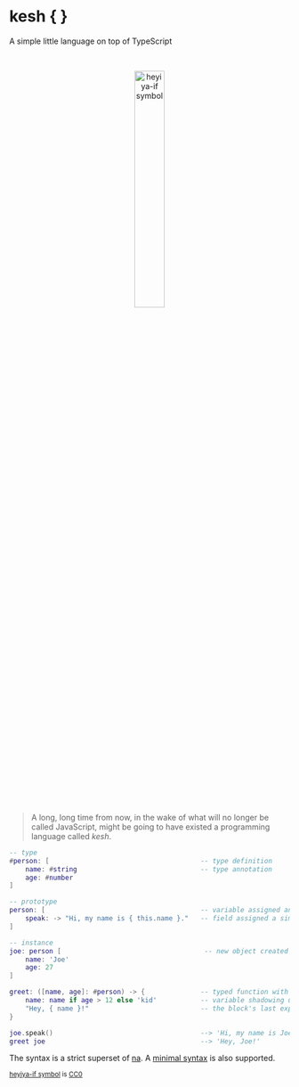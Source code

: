 # kesh { }

A simple little language on top of TypeScript

<p>&nbsp;</p>
<p align="center" width="100%"><img width="33%" alt="heyiya-if symbol" src="https://upload.wikimedia.org/wikipedia/commons/c/c2/Double_spirale.svg"></p>
<p>&nbsp;</p>

> A long, long time from now, in the wake of what will no longer be called JavaScript, might be going to have existed a programming language called _kesh_.


```lua
-- type
#person: [                                      -- type definition
    name: #string                               -- type annotation
    age: #number
]

-- prototype
person: [                                       -- variable assigned an object
    speak: -> "Hi, my name is { this.name }."   -- field assigned a simple inline function
]

-- instance
joe: person [                                    -- new object created from prototype
    name: 'Joe'
    age: 27
]

greet: ([name, age]: #person) -> {              -- typed function with argument unpacking
    name: name if age > 12 else 'kid'           -- variable shadowing using an if-else expression
    "Hey, { name }!"                            -- the block's last expression is returned
}

joe.speak()                                     --> 'Hi, my name is Joe.'
greet joe                                       --> 'Hey, Joe!'
```

The syntax is a strict superset of [na](https://github.com/kesh-lang/na). A [minimal syntax](./minimal-syntax.md) is also supported.


<sub>[heyiya-if symbol](https://commons.wikimedia.org/wiki/File:Double_spirale.svg) is [CC0](https://creativecommons.org/publicdomain/zero/1.0/)</sub>
